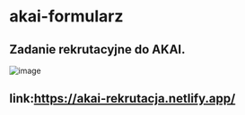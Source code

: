 # akai-formularz
## Zadanie rekrutacyjne do AKAI. 
![image](https://user-images.githubusercontent.com/109527983/224576618-ff3ce7d2-1649-415b-9902-5f55b830fb7e.png)

## link:https://akai-rekrutacja.netlify.app/

